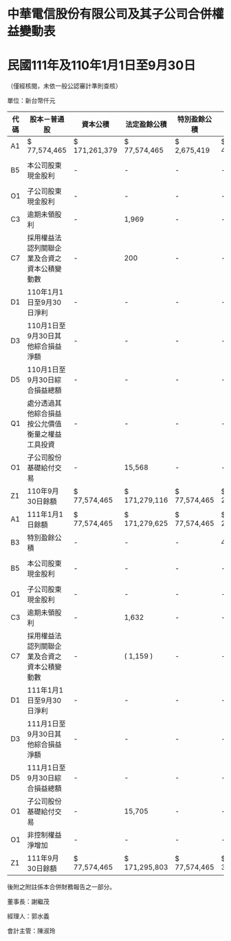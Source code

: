 # 中華電信股份有限公司及其子公司合併權益變動表

# 民國111年及110年1月1日至9月30日

（僅經核閱，未依一般公認審計準則查核）

單位：新台幣仟元

|代碼|股本－普通股|資本公積|法定盈餘公積|特別盈餘公積|未分配盈餘之兌換差額|未實現評價損益|避險工具損益|總計及二十八|非控制權益|權益總額| | | | |
|---|---|---|---|---|---|---|---|---|---|---|---|---|---|---|
|A1|$ 77,574,465|$ 171,261,379|$ 77,574,465|$ 2,675,419|$ 47,918,166|( $ 314,531 )|$ 1,239,901|$ 1,752|$ 377,931,016|$ 11,327,441|$ 389,258,457| | | |
|B5|本公司股東現金股利|-|-|-|-|( 33,403,565 )|-|-|( 33,403,565 )|-|( 33,403,565 )| | | |
|O1|子公司股東現金股利|-|-|-|-|-|-|-|( 896,335 )|( 896,335 )| | | | |
|C3|逾期未領股利|-|1,969|-|-|-|-|-|1,969|-|1,969| | | |
|C7|採用權益法認列關聯企業及合資之資本公積變動數|-|200|-|-|-|-|-|200|-|200| | | |
|D1|110年1月1日至9月30日淨利|-|-|-|-|27,119,256|-|-|27,119,256| | |1,004,612| |28,123,868|
|D3|110月1日至9月30日其他綜合損益淨額|-|-|-|-|758|( 65,786 )|( 1,244,304 )|( 11,082 )|( 1,320,414 )|( 5,274 )|( 1,325,688 )| | |
|D5|110月1日至9月30日綜合損益總額|-|-|-|-|27,120,014|( 65,786 )|( 1,244,304 )|( 11,082 )| |25,798,842|999,338| |26,798,180|
|Q1|處分透過其他綜合損益按公允價值衡量之權益工具投資|-|-|-|-|89,366|-|( 89,366 )|-|-|-| | | |
|O1|子公司股份基礎給付交易|-|15,568|-|-|-|-|-|15,568| | |51,429| |66,997|
|Z1|110年9月30日餘額|$ 77,574,465|$ 171,279,116|$ 77,574,465|$ 2,675,419|$ 41,723,981|( $ 380,317 )|( $ 93,769 )|$ 9,330|$ 370,344,030|$ 11,481,873|$ 381,825,903| | |
|A1|111年1月1日餘額|$ 77,574,465|$ 171,279,625|$ 77,574,465|$ 2,675,419|$ 50,639,022|( $ 392,276 )|( $ 7,588 )|( $ 8,286 )|$ 379,334,846|$ 11,927,604|$ 391,262,450| | |
|B3|特別盈餘公積|-|-|-|408,150|( 408,150 )|-|-|-|-|-| | | |
|B5|本公司股東現金股利|-|-|-|-|( 35,746,314 )|-|-|( 35,746,314 )|-|( 35,746,314 )| | | |
|O1|子公司股東現金股利|-|-|-|-|-|-|-|( 1,053,240 )|( 1,053,240 )| | | | |
|C3|逾期未領股利|-|1,632|-|-|-|-|-|1,632|-|1,632| | | |
|C7|採用權益法認列關聯企業及合資之資本公積變動數|-|( 1,159 )|-|-|-|-|-|( 1,159 )|( 51 )|( 1,210 )| | | |
|D1|111年1月1日至9月30日淨利|-|-|-|-|28,075,670|-|-|28,075,670| | |1,126,929| |29,202,599|
|D3|111月1日至9月30日其他綜合損益淨額|-|-|-|-|1,524|314,773|( 109,315 )| |21,038|228,020|13,295| |241,315|
|D5|111月1日至9月30日綜合損益總額|-|-|-|-|28,077,194|314,773|( 109,315 )| |21,038|28,303,690|1,140,224| |29,443,914|
|O1|子公司股份基礎給付交易|-|15,705|-|-|-|-|-|15,705| | |59,370| |75,075|
|O1|非控制權益淨增加|-|-|-|-|-|-|-|-| | |91,500|91,500| |
|Z1|111年9月30日餘額|$ 77,574,465|$ 171,295,803|$ 77,574,465|$ 3,083,569|$ 42,561,752|( $ 77,503 )|( $ 116,903 )|$ 12,752|$ 371,908,400|$ 12,165,407|$ 384,073,807| | |

後附之附註係本合併財務報告之一部分。

董事長：謝繼茂

經理人：郭水義

會計主管：陳淑玲